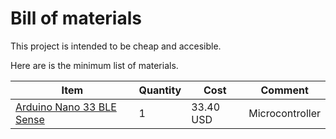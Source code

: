 # Bill of materials

This project is intended to be cheap and accesible.

Here are is the minimum list of materials.

| Item | Quantity | Cost | Comment |
|------|----------|------|---------|
| [Arduino Nano 33 BLE Sense](https://store.arduino.cc/usa/nano-33-ble-sense) | 1 | 33.40 USD | Microcontroller |
